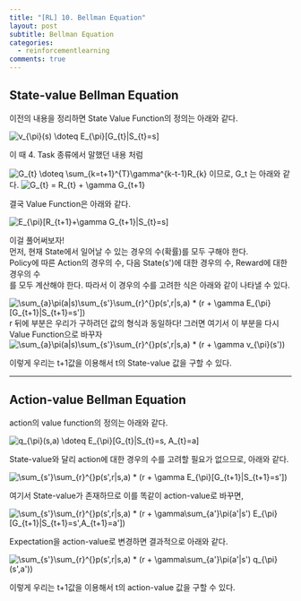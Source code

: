 ```yaml
---
title: "[RL] 10. Bellman Equation"
layout: post
subtitle: Bellman Equation
categories:
  - reinforcementlearning
comments: true
---
```


## State-value Bellman Equation
이전의 내용을 정리하면 State Value Function의 정의는 아래와 같다.  
   
<img src="https://latex.codecogs.com/gif.latex?v_{\pi}(s)&space;\doteq&space;E_{\pi}[G_{t}|S_{t}=s]" title="v_{\pi}(s) \doteq E_{\pi}[G_{t}|S_{t}=s]" />
  
이 때 4. Task 종류에서 말했던 내용 처럼  
   
<img src="https://latex.codecogs.com/gif.latex?G_{t}&space;\doteq&space;\sum_{k=t&plus;1}^{T}\gamma^{k-t-1}R_{k}" title="G_{t} \doteq \sum_{k=t+1}^{T}\gamma^{k-t-1}R_{k}" />
이므로, G_t 는 아래와 같다.  
   
<img src="https://latex.codecogs.com/gif.latex?G_{t}&space;=&space;R_{t}&space;&plus;&space;\gamma&space;G_{t&plus;1}" title="G_{t} = R_{t} + \gamma G_{t+1}" />
  
결국 Value Function은 아래와 같다.  
   
<img src="https://latex.codecogs.com/gif.latex?E_{\pi}[R_{t&plus;1}&plus;\gamma&space;G_{t&plus;1}|S_{t}=s]" title="E_{\pi}[R_{t+1}+\gamma G_{t+1}|S_{t}=s]" />
    
이걸 풀어써보자!  
먼저, 현재 State에서 일어날 수 있는 경우의 수(확률)를 모두 구해야 한다.    
Policy에 따른 Action의 경우의 수, 다음 State(s')에 대한 경우의 수,  Reward에 대한 경우의 수  
를 모두 계산해야 한다. 따라서 이 경우의 수를 고려한 식은 아래와 같이 나타낼 수 있다.  
   
<img src="https://latex.codecogs.com/gif.latex?\sum_{a}\pi(a|s)\sum_{s'}\sum_{r}^{}p(s',r|s,a)&space;*&space;(r&space;&plus;&space;\gamma&space;E_{\pi}[G_{t&plus;1}|S_{t&plus;1}=s'])" title="\sum_{a}\pi(a|s)\sum_{s'}\sum_{r}^{}p(s',r|s,a) * (r + \gamma E_{\pi}[G_{t+1}|S_{t+1}=s'])" />  
r 뒤에 부분은 우리가 구하려던 값의 형식과 동일하다!   
그러면 여기서 이 부분을 다시 Value Function으로 바꾸자  
   
<img src="https://latex.codecogs.com/gif.latex?\sum_{a}\pi(a|s)\sum_{s'}\sum_{r}^{}p(s',r|s,a)&space;*&space;(r&space;&plus;&space;\gamma&space;v_{\pi}(s'))" title="\sum_{a}\pi(a|s)\sum_{s'}\sum_{r}^{}p(s',r|s,a) * (r + \gamma v_{\pi}(s'))" />

이렇게 우리는 t+1값을 이용해서 t의 State-value 값을 구할 수 있다.   

---
  
## Action-value Bellman Equation
action의 value function의 정의는 아래와 같다.  
  
<img src="https://latex.codecogs.com/gif.latex?q_{\pi}(s,a)&space;\doteq&space;E_{\pi}[G_{t}|S_{t}=s,&space;A_{t}=a]" title="q_{\pi}(s,a) \doteq E_{\pi}[G_{t}|S_{t}=s, A_{t}=a]" />
   
State-value와 달리 action에 대한 경우의 수를 고려할 필요가 없으므로,  아래와 같다.  
  
<img src="https://latex.codecogs.com/gif.latex?\sum_{s'}\sum_{r}^{}p(s',r|s,a)&space;*&space;(r&space;&plus;&space;\gamma&space;E_{\pi}[G_{t&plus;1}|S_{t&plus;1}=s'])" title="\sum_{s'}\sum_{r}^{}p(s',r|s,a) * (r + \gamma E_{\pi}[G_{t+1}|S_{t+1}=s'])" />
  
여기서 State-value가 존재하므로 이를 똑같이 action-value로 바꾸면,  
  
<img src="https://latex.codecogs.com/gif.latex?\sum_{s'}\sum_{r}^{}p(s',r|s,a)&space;*&space;(r&space;&plus;&space;\gamma\sum_{a'}\pi(a'|s')&space;E_{\pi}[G_{t&plus;1}|S_{t&plus;1}=s',A_{t&plus;1}=a'])" title="\sum_{s'}\sum_{r}^{}p(s',r|s,a) * (r + \gamma\sum_{a'}\pi(a'|s') E_{\pi}[G_{t+1}|S_{t+1}=s',A_{t+1}=a'])" />
  
Expectation을 action-value로 변경하면 결과적으로 아래와 같다.   
  
<img src="https://latex.codecogs.com/gif.latex?\sum_{s'}\sum_{r}^{}p(s',r|s,a)&space;*&space;(r&space;&plus;&space;\gamma\sum_{a'}\pi(a'|s')&space;q_{\pi}(s',a'))" title="\sum_{s'}\sum_{r}^{}p(s',r|s,a) * (r + \gamma\sum_{a'}\pi(a'|s') q_{\pi}(s',a'))" />

   
이렇게 우리는 t+1값을 이용해서 t의 action-value 값을 구할 수 있다.
